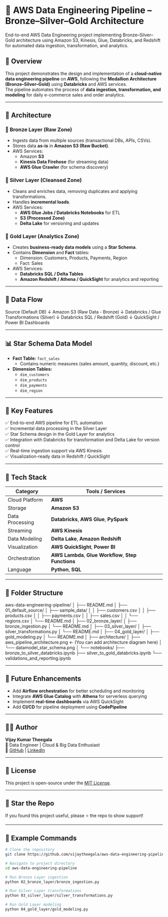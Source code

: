 # 🚀 AWS Data Engineering Pipeline – Bronze–Silver–Gold Architecture
End-to-end AWS Data Engineering project implementing Bronze–Silver–Gold architecture using Amazon S3, Kinesis, Glue, Databricks, and Redshift for automated data ingestion, transformation, and analytics.

## 📌 Overview
This project demonstrates the design and implementation of a **cloud-native data engineering pipeline** on **AWS**, following the **Medallion Architecture (Bronze–Silver–Gold)** using **Databricks** and AWS services.  
The pipeline automates the process of **data ingestion, transformation, and modeling** for daily e-commerce sales and order analytics.

---

## 🧱 Architecture

### 🔸 Bronze Layer (Raw Zone)
- Ingests data from multiple sources (transactional DBs, APIs, CSVs).
- Stores data **as-is** in **Amazon S3 (Raw Bucket)**.
- AWS Services:
  - Amazon **S3**
  - **Kinesis Data Firehose** (for streaming data)
  - **AWS Glue Crawler** (for schema discovery)

### 🔸 Silver Layer (Cleansed Zone)
- Cleans and enriches data, removing duplicates and applying transformations.
- Handles **incremental loads**.
- AWS Services:
  - **AWS Glue Jobs / Databricks Notebooks** for ETL
  - **S3 (Processed Zone)**
  - **Delta Lake** for versioning and updates

### 🔸 Gold Layer (Analytics Zone)
- Creates **business-ready data models** using a **Star Schema**.
- Contains **Dimension** and **Fact** tables:
  - Dimension: Customers, Products, Payments, Region  
  - Fact: Sales
- AWS Services:
  - **Databricks SQL / Delta Tables**
  - **Amazon Redshift / Athena / QuickSight** for analytics and reporting

---

## 🧩 Data Flow
Source (Default DB)
↓
Amazon S3 (Raw Data - Bronze)
↓
Databricks / Glue Transformations (Silver)
↓
Databricks SQL / Redshift (Gold)
↓
QuickSight / Power BI Dashboards




---

## 📊 Star Schema Data Model

- **Fact Table:** `fact_sales`
  - Contains numeric measures (sales amount, quantity, discount, etc.)
- **Dimension Tables:**  
  - `dim_customers`  
  - `dim_products`  
  - `dim_payments`  
  - `dim_region`

---

## 🧠 Key Features

✅ End-to-end AWS pipeline for ETL automation  
✅ Incremental data processing in the Silver Layer  
✅ Star Schema design in the Gold Layer for analytics  
✅ Integration with Databricks for transformation and Delta Lake for version control  
✅ Real-time ingestion support via AWS Kinesis  
✅ Visualization-ready data in Redshift / QuickSight  

---

## 🧰 Tech Stack

| Category | Tools / Services |
|-----------|------------------|
| Cloud Platform | **AWS** |
| Storage | **Amazon S3** |
| Data Processing | **Databricks**, **AWS Glue**, **PySpark** |
| Streaming | **AWS Kinesis** |
| Data Modeling | **Delta Lake**, **Amazon Redshift** |
| Visualization | **AWS QuickSight**, **Power BI** |
| Orchestration | **AWS Lambda**, **Glue Workflow**, **Step Functions** |
| Language | **Python**, **SQL** |

---

## 📁 Folder Structure

aws-data-engineering-pipeline/
│
├── README.md
│
├── 01_default_source/
│   ├── sample_data/
│   │   ├── customers.csv
│   │   ├── products.csv
│   │   ├── payments.csv
│   │   ├── sales.csv
│   │   └── regions.csv
│   └── README.md
│
├── 02_bronze_layer/
│   ├── bronze_ingestion.py
│   └── README.md
│
├── 03_silver_layer/
│   ├── silver_transformations.py
│   └── README.md
│
├── 04_gold_layer/
│   ├── gold_modeling.py
│   └── README.md
│
├── architecture/
│   ├── aws_pipeline_architecture.png   ← (You can add architecture diagram here)
│   └── datamodel_star_schema.png
│
└── notebooks/
    ├── bronze_to_silver_databricks.ipynb
    ├── silver_to_gold_databricks.ipynb
    └── validations_and_reporting.ipynb


---

## 🧪 Future Enhancements

- Add **Airflow orchestration** for better scheduling and monitoring  
- Integrate **AWS Glue Catalog** with **Athena** for serverless querying  
- Implement **real-time dashboards** via AWS QuickSight  
- Add **CI/CD** for pipeline deployment using **CodePipeline**

---

## 👨‍💻 Author

**Vijay Kumar Theegala**  
📍 Data Engineer | Cloud & Big Data Enthusiast  
🔗 [GitHub](https://github.com/vijaytheegala) | [LinkedIn](https://www.linkedin.com/in/vijay-kumar-theegala-69b7bb190)

---

## 🧾 License
This project is open-source under the [MIT License](LICENSE).

---

## 🌟 Star the Repo
If you found this project useful, please ⭐ the repo to show support!

---

## 🧱 Example Commands
```bash
# Clone the repository
git clone https://github.com/vijaytheegala/aws-data-engineering-pipeline.git

# Navigate to project directory
cd aws-data-engineering-pipeline

# Run Bronze Layer ingestion
python 02_bronze_layer/bronze_ingestion.py

# Run Silver Layer transformations
python 03_silver_layer/silver_transformations.py

# Run Gold Layer modeling
python 04_gold_layer/gold_modeling.py

